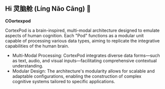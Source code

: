 ## Hi 灵脑舱 (Líng Nǎo Cāng) 👋

**COortexpod**

CortexPod is a brain-inspired, multi-modal architecture designed to emulate aspects of human cognition. Each "Pod" functions as a modular unit capable of processing various data types, aiming to replicate the integrative capabilities of the human brain.

- Multi-Modal Processing: CortexPod integrates diverse data forms—such as text, audio, and visual inputs—facilitating comprehensive contextual understanding.
- Modular Design: The architecture's modularity allows for scalable and adaptable configurations, enabling the construction of complex cognitive systems tailored to specific applications.
